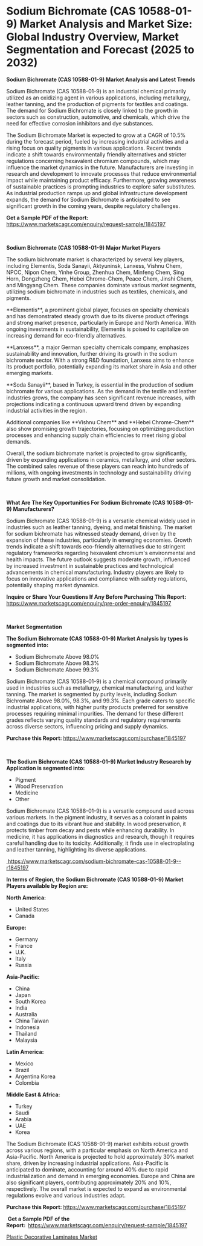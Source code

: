 <p><h1>Sodium Bichromate (CAS 10588-01-9) Market Analysis and Market Size: Global Industry Overview, Market Segmentation and Forecast (2025 to 2032)</h1></p><p><strong>Sodium Bichromate (CAS 10588-01-9) Market Analysis and Latest Trends</strong></p>
<p><p>Sodium Bichromate (CAS 10588-01-9) is an industrial chemical primarily utilized as an oxidizing agent in various applications, including metallurgy, leather tanning, and the production of pigments for textiles and coatings. The demand for Sodium Bichromate is closely linked to the growth in sectors such as construction, automotive, and chemicals, which drive the need for effective corrosion inhibitors and dye substances.</p><p>The Sodium Bichromate Market is expected to grow at a CAGR of 10.5% during the forecast period, fueled by increasing industrial activities and a rising focus on quality pigments in various applications. Recent trends indicate a shift towards environmentally friendly alternatives and stricter regulations concerning hexavalent chromium compounds, which may influence the market dynamics in the future. Manufacturers are investing in research and development to innovate processes that reduce environmental impact while maintaining product efficacy. Furthermore, growing awareness of sustainable practices is prompting industries to explore safer substitutes. As industrial production ramps up and global infrastructure development expands, the demand for Sodium Bichromate is anticipated to see significant growth in the coming years, despite regulatory challenges.</p></p>
<p><strong>Get a Sample PDF of the Report:&nbsp;</strong> <a href="https://www.marketscagr.com/enquiry/request-sample/1845197?utm_campaign=3448&utm_medium=2&utm_source=Github&utm_content=ia&utm_term=03042025&utm_id=sodium-bichromate-cas-10588-01-9">https://www.marketscagr.com/enquiry/request-sample/1845197</a></p>
<p>&nbsp;</p>
<p><strong>Sodium Bichromate (CAS 10588-01-9) Major Market Players</strong></p>
<p><p>The sodium bichromate market is characterized by several key players, including Elementis, Soda Sanayii, Aktyuninsk, Lanxess, Vishnu Chem, NPCC, Nipon Chem, Yinhe Group, Zhenhua Chem, Minfeng Chem, Sing Horn, Dongzheng Chem, Hebei Chrome-Chem, Peace Chem, Jinshi Chem, and Mingyang Chem. These companies dominate various market segments, utilizing sodium bichromate in industries such as textiles, chemicals, and pigments.</p><p>**Elementis**, a prominent global player, focuses on specialty chemicals and has demonstrated steady growth due to its diverse product offerings and strong market presence, particularly in Europe and North America. With ongoing investments in sustainability, Elementis is poised to capitalize on increasing demand for eco-friendly alternatives.</p><p>**Lanxess**, a major German specialty chemicals company, emphasizes sustainability and innovation, further driving its growth in the sodium bichromate sector. With a strong R&D foundation, Lanxess aims to enhance its product portfolio, potentially expanding its market share in Asia and other emerging markets.</p><p>**Soda Sanayii**, based in Turkey, is essential in the production of sodium bichromate for various applications. As the demand in the textile and leather industries grows, the company has seen significant revenue increases, with projections indicating a continuous upward trend driven by expanding industrial activities in the region.</p><p>Additional companies like **Vishnu Chem** and **Hebei Chrome-Chem** also show promising growth trajectories, focusing on optimizing production processes and enhancing supply chain efficiencies to meet rising global demands.</p><p>Overall, the sodium bichromate market is projected to grow significantly, driven by expanding applications in ceramics, metallurgy, and other sectors. The combined sales revenue of these players can reach into hundreds of millions, with ongoing investments in technology and sustainability driving future growth and market consolidation.</p></p>
<p>&nbsp;</p>
<p><strong>What Are The Key Opportunities For Sodium Bichromate (CAS 10588-01-9) Manufacturers?</strong></p>
<p><p>Sodium Bichromate (CAS 10588-01-9) is a versatile chemical widely used in industries such as leather tanning, dyeing, and metal finishing. The market for sodium bichromate has witnessed steady demand, driven by the expansion of these industries, particularly in emerging economies. Growth trends indicate a shift towards eco-friendly alternatives due to stringent regulatory frameworks regarding hexavalent chromium's environmental and health impacts. The future outlook suggests moderate growth, influenced by increased investment in sustainable practices and technological advancements in chemical manufacturing. Industry players are likely to focus on innovative applications and compliance with safety regulations, potentially shaping market dynamics.</p></p>
<p><strong>Inquire or Share Your Questions If Any Before Purchasing This Report:</strong> <a href="https://www.marketscagr.com/enquiry/pre-order-enquiry/1845197?utm_campaign=3448&utm_medium=2&utm_source=Github&utm_content=ia&utm_term=03042025&utm_id=sodium-bichromate-cas-10588-01-9">https://www.marketscagr.com/enquiry/pre-order-enquiry/1845197</a></p>
<p>&nbsp;</p>
<p><strong>Market Segmentation</strong></p>
<p><strong>The Sodium Bichromate (CAS 10588-01-9) Market Analysis by types is segmented into:</strong></p>
<p><ul><li>Sodium Bichromate Above 98.0%</li><li>Sodium Bichromate Above 98.3%</li><li>Sodium Bichromate Above 99.3%</li></ul></p>
<p><p>Sodium Bichromate (CAS 10588-01-9) is a chemical compound primarily used in industries such as metallurgy, chemical manufacturing, and leather tanning. The market is segmented by purity levels, including Sodium Bichromate Above 98.0%, 98.3%, and 99.3%. Each grade caters to specific industrial applications, with higher purity products preferred for sensitive processes requiring minimal impurities. The demand for these different grades reflects varying quality standards and regulatory requirements across diverse sectors, influencing pricing and supply dynamics.</p></p>
<p><strong>Purchase this Report:&nbsp;</strong><a href="https://www.marketscagr.com/purchase/1845197?utm_campaign=3448&utm_medium=2&utm_source=Github&utm_content=ia&utm_term=03042025&utm_id=sodium-bichromate-cas-10588-01-9">https://www.marketscagr.com/purchase/1845197</a></p>
<p>&nbsp;</p>
<p><strong>The Sodium Bichromate (CAS 10588-01-9) Market Industry Research by Application is segmented into:</strong></p>
<p><ul><li>Pigment</li><li>Wood Preservation</li><li>Medicine</li><li>Other</li></ul></p>
<p><p>Sodium Bichromate (CAS 10588-01-9) is a versatile compound used across various markets. In the pigment industry, it serves as a colorant in paints and coatings due to its vibrant hue and stability. In wood preservation, it protects timber from decay and pests while enhancing durability. In medicine, it has applications in diagnostics and research, though it requires careful handling due to its toxicity. Additionally, it finds use in electroplating and leather tanning, highlighting its diverse applications.</p></p>
<p><a href="https://www.marketscagr.com/sodium-bichromate-cas-10588-01-9--r1845197?utm_campaign=3448&utm_medium=2&utm_source=Github&utm_content=ia&utm_term=03042025&utm_id=sodium-bichromate-cas-10588-01-9">&nbsp;https://www.marketscagr.com/sodium-bichromate-cas-10588-01-9--r1845197</a></p>
<p><strong>In terms of Region, the Sodium Bichromate (CAS 10588-01-9) Market Players available by Region are:</strong></p>
<p>
    <p> <strong> North America: </strong>
        <ul>
            <li>United States</li>
            <li>Canada</li>
        </ul>
        </p> 
    <p> <strong> Europe: </strong>
        <ul>
            <li>Germany</li>
            <li>France</li>
            <li>U.K.</li>
            <li>Italy</li>
            <li>Russia</li>
        </ul>
        </p> 
    <p> <strong> Asia-Pacific: </strong>
        <ul>
            <li>China</li>
            <li>Japan</li>
            <li>South Korea</li>
            <li>India</li>
            <li>Australia</li>
            <li>China Taiwan</li>
            <li>Indonesia</li>
            <li>Thailand</li>
            <li>Malaysia</li>
        </ul>
        </p> 
    <p> <strong> Latin America: </strong>
        <ul>
            <li>Mexico</li>
            <li>Brazil</li>
            <li>Argentina Korea</li>
            <li>Colombia</li>
        </ul>
        </p> 
    <p> <strong> Middle East & Africa: </strong>
        <ul>
            <li>Turkey</li>
            <li>Saudi</li>
            <li>Arabia</li>
            <li>UAE</li>
            <li>Korea</li>
        </ul>
    </p>
    </p>
<p><p>The Sodium Bichromate (CAS 10588-01-9) market exhibits robust growth across various regions, with a particular emphasis on North America and Asia-Pacific. North America is projected to hold approximately 30% market share, driven by increasing industrial applications. Asia-Pacific is anticipated to dominate, accounting for around 40% due to rapid industrialization and demand in emerging economies. Europe and China are also significant players, contributing approximately 20% and 10%, respectively. The overall market is expected to expand as environmental regulations evolve and various industries adapt.</p></p>
<p><strong>Purchase this Report: </strong><a href="https://www.marketscagr.com/purchase/1845197?utm_campaign=3448&utm_medium=2&utm_source=Github&utm_content=ia&utm_term=03042025&utm_id=sodium-bichromate-cas-10588-01-9">https://www.marketscagr.com/purchase/1845197</a></p>
<p>&nbsp;<strong>Get a Sample PDF of the Report:&nbsp;&nbsp;</strong><a href="https://www.marketscagr.com/enquiry/request-sample/1845197?utm_campaign=3448&utm_medium=2&utm_source=Github&utm_content=ia&utm_term=03042025&utm_id=sodium-bichromate-cas-10588-01-9">https://www.marketscagr.com/enquiry/request-sample/1845197</a></p>
<p><strong></strong></p>
<p><p><a href="https://github.com/tafuaraasswn/Market-Research-Report-List-1/blob/main/plastic-decorative-laminates-market.md?utm_campaign=3448&utm_medium=2&utm_source=Github&utm_content=ia&utm_term=03042025&utm_id=sodium-bichromate-cas-10588-01-9">Plastic Decorative Laminates Market</a></p></p>